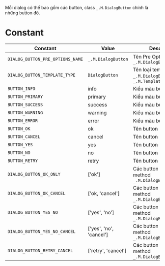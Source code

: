 Mỗi dialog có thể bao gồm các button, class `_.M.DialogButton` chính là những button đó.

# Constant
<table class="table table-striped">
    <thead>
    <tr>
        <th>Constant</th>
        <th>Value</th>
        <th>Description</th>
    </tr>
    </thead>
    <tbody>
    <tr>
        <td><code>DIALOG_BUTTON_PRE_OPTIONS_NAME</code></td>
        <td><code>_.M.DialogButton</code></td>
        <td>Tên Pre Options của <code>_.M.DialogButton</code></td>
    </tr>
    <tr>
        <td><code>DIALOG_BUTTON_TEMPLATE_TYPE</code></td>
        <td><code>DialogButton</code></td>
        <td>Tên loại template của <code>_.M.DialogButton</code>. Xem <code>_.M.Template</code></td>
    </tr>
    <tr>
        <td><code>BUTTON_INFO</code></td>
        <td>info</td>
        <td>Kiểu màu button</td>
    </tr>
    <tr>
        <td><code>BUTTON_PRIMARY</code></td>
        <td>primary</td>
        <td>Kiểu màu button</td>
    </tr>
    <tr>
        <td><code>BUTTON_SUCCESS</code></td>
        <td>success</td>
        <td>Kiểu màu button</td>
    </tr>
    <tr>
        <td><code>BUTTON_WARNING</code></td>
        <td>warning</td>
        <td>Kiểu màu button</td>
    </tr>
    <tr>
        <td><code>BUTTON_ERROR</code></td>
        <td>error</td>
        <td>Kiểu màu button</td>
    </tr>
    <tr>
        <td><code>BUTTON_OK</code></td>
        <td>ok</td>
        <td>Tên button</td>
    </tr>
    <tr>
        <td><code>BUTTON_CANCEL</code></td>
        <td>cancel</td>
        <td>Tên button</td>
    </tr>
    <tr>
        <td><code>BUTTON_YES</code></td>
        <td>yes</td>
        <td>Tên button</td>
    </tr>
    <tr>
        <td><code>BUTTON_NO</code></td>
        <td>no</td>
        <td>Tên button</td>
    </tr>
    <tr>
        <td><code>BUTTON_RETRY</code></td>
        <td>retry</td>
        <td>Tên button</td>
    </tr>
    <tr>
        <td><code>DIALOG_BUTTON_OK_ONLY</code></td>
        <td>['ok']</td>
        <td>Các button dùng cho method <code>_.M.DialogButton.factory</code></td>
    </tr>
    <tr>
        <td><code>DIALOG_BUTTON_OK_CANCEL</code></td>
        <td>['ok, 'cancel']</td>
        <td>Các button dùng cho method <code>_.M.DialogButton.factory</code></td>
    </tr>
    <tr>
        <td><code>DIALOG_BUTTON_YES_NO</code></td>
        <td>['yes', 'no']</td>
        <td>Các button dùng cho method <code>_.M.DialogButton.factory</code></td>
    </tr>
    <tr>
        <td><code>DIALOG_BUTTON_YES_NO_CANCEL</code></td>
        <td>['yes', 'no', 'cancel']</td>
        <td>Các button dùng cho method <code>_.M.DialogButton.factory</code></td>
    </tr>
    <tr>
        <td><code>DIALOG_BUTTON_RETRY_CANCEL</code></td>
        <td>['retry', 'cancel']</td>
        <td>Các button dùng cho method <code>_.M.DialogButton.factory</code></td>
    </tr>
    </tbody>
</table>